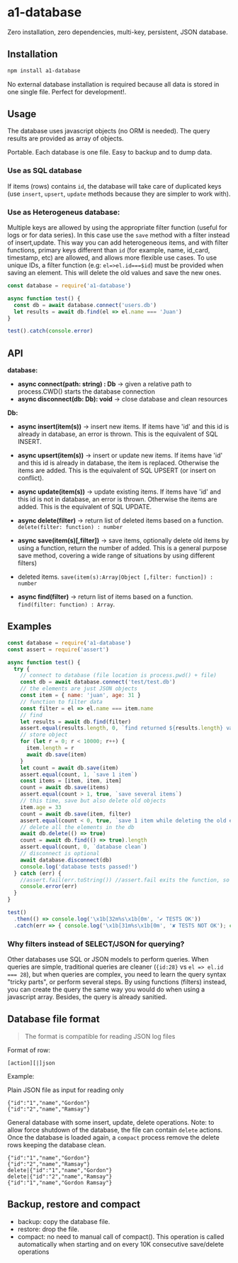 # a1-database

Zero installation, zero dependencies, multi-key, persistent, JSON database.

## Installation

```bash
npm install a1-database
```

No external database installation is required because all data is stored in one single file. Perfect for development!.

## Usage

The database uses javascript objects (no ORM is needed). The query results are provided as array of objects.

Portable. Each database is one file. Easy to backup and to dump data.

### Use as SQL database

If items (rows) contains `id`, the database will take care of duplicated keys (use `insert`, `upsert`, `update` methods because they are simpler to work with).

### Use as Heterogeneus database:

Multiple keys are allowed by using the appropriate filter function (useful for logs or for data series). In this case use the `save` method with a filter instead of insert,update. This way you can add heterogeneous items, and with filter functions, primary keys different than `id` (for example, name, id_card, timestamp, etc) are allowed, and allows more flexible use cases.
To use unique IDs, a filter function (e.g: `el=>el.id===$id`) must be provided when saving an element. This will delete the old values and save the new ones.


```javascript
const database = require('a1-database')

async function test() {
  const db = await database.connect('users.db')
  let results = await db.find(el => el.name === 'Juan')
}

test().catch(console.error)
```

## API

**database:**
- **async connect(path: string) : Db** -> given a relative path to process.CWD() starts the database connection
- **async disconnect(db: Db): void** -> close database and clean resources

**Db:**
- **async insert(item(s))** -> insert new items. If items have 'id' and this id is already in database, an error is thrown. This is the equivalent of SQL INSERT.
- **async upsert(item(s))** -> insert or update new items. If items have 'id' and this id is already in database, the item is replaced. Otherwise the items are added. This is the equivalent of SQL UPSERT (or insert on conflict).
- **async update(item(s))** -> update existing items. If items have 'id' and this id is not in database, an error is thrown. Otherwise the items are added. This is the equivalent of SQL UPDATE.
- **async delete(filter)** -> return list of deleted items based on a function. `delete(filter: function) : number`

- **async save(item(s)[,filter])** -> save items, optionally delete old items by using a function, return the number of added. This is a general purpose save method, covering a wide range of situations by using different filters)  
- deleted items. `save(item(s):Array|Object [,filter: function]) : number`

- **async find(filter)** -> return list of items based on a function. `find(filter: function) : Array`. 



## Examples

```javascript
const database = require('a1-database')
const assert = require('assert')

async function test() {
  try {
    // connect to database (file location is process.pwd() + file)
    const db = await database.connect('test/test.db')
    // the elements are just JSON objects
    const item = { name: 'juan', age: 31 }
    // function to filter data
    const filter = el => el.name === item.name
    // find
    let results = await db.find(filter)
    assert.equal(results.length, 0, `find returned ${results.length} values`)
    // store object
    for (let r = 0; r < 10000; r++) {
      item.length = r
      await db.save(item)
    }
    let count = await db.save(item)
    assert.equal(count, 1, `save 1 item`)
    const items = [item, item, item]
    count = await db.save(items)
    assert.equal(count > 1, true, `save several items`)
    // this time, save but also delete old objects
    item.age = 33
    count = await db.save(item, filter)
    assert.equal(count < 0, true, `save 1 item while deleting the old elements with the same 'name'`)
    // delete all the elements in the db
    await db.delete(() => true)
    count = await db.find(() => true).length
    assert.equal(count, 0, `database clean`)
    // disconnect is optional
    await database.disconnect(db)
    console.log('database tests passed!')
  } catch (err) {
    //assert.fail(err.toString()) //assert.fail exits the function, so the rejected promise is not fulfilled
    console.error(err)
  }
}

test()
  .then(() => console.log('\x1b[32m%s\x1b[0m', '✔ TESTS OK'))
  .catch(err => { console.log('\x1b[31m%s\x1b[0m', '✘ TESTS NOT OK'); console.error(err) })
```


### Why filters instead of SELECT/JSON for querying?

Other databases use SQL or JSON models to perform queries. When queries are simple, traditional queries are cleaner (`{id:28}` vs `el => el.id === 28`), but when queries are complex, you need to learn the query syntax "tricky parts", or perform several steps. By using functions (filters) instead, you can create the query the same way you would do when using a javascript array. Besides, the query is already sanitied.

## Database file format

> The format is compatible for reading JSON log files

Format of row:

`[action][|]json`

Example:

Plain JSON file as input for reading only

```
{"id":"1","name","Gordon"}
{"id":"2","name","Ramsay"}
```

General database with some insert, update, delete operations. Note: to allow force shutdown of the database, the file can contain `delete` actions. Once the database is loaded again, a `compact` process remove the delete rows keeping the database clean.

```
{"id":"1","name","Gordon"}
{"id":"2","name","Ramsay"}
delete|{"id":"1","name","Gordon"}
delete|{"id":"2","name","Ramsay"}
{"id":"1","name","Gordon Ramsay"}
```

## Backup, restore and compact

- backup: copy the database file.
- restore: drop the file. 
- compact: no need to manual call of compact(). This operation is called automatically when starting and on every 10K consecutive save/delete operations
